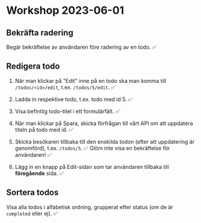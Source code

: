 # Workshop 2023-06-01

## Bekräfta radering

Begär bekräftelse av användaren före radering av en todo. ✅

## Redigera todo

1. När man klickar på "Edit" inne på en todo ska man komma till `/todos/<id>/edit`, t.ex. `/todos/5/edit`. ✅

2. Ladda in respektive todo, t.ex. todo med id 5. ✅

3. Visa befintlig todo-titel i ett formulärfält. ✅

4. När man klickar på Spara, skicka förfrågan till vårt API om att uppdatera titeln på todo med id. ✅

5. Skicka besökaren tillbaka till den enskilda todon (efter att uppdatering är genomförd), t.ex. `/todos/5`. ✅
   Glöm inte visa en bekräftelse för användaren! ✅

6. Lägg in en knapp på Edit-sidan som tar användaren tillbaka till **föregående** sida. ✅

## Sortera todos

Visa alla todos i alfabetisk ordning, grupperat efter status (om de är `completed` eller ej). ✅
